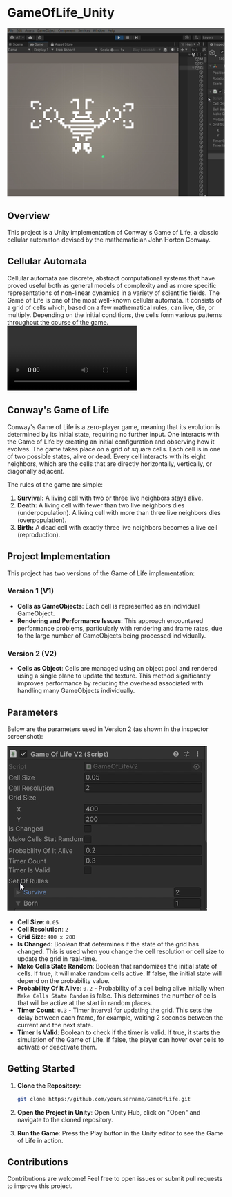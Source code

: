 # GameOfLife_Unity

![Game of Life](src/img01.png)
## Overview

This project is a Unity implementation of Conway's Game of Life, a classic cellular automaton devised by the mathematician John Horton Conway. 

## Cellular Automata

Cellular automata are discrete, abstract computational systems that have proved useful both as general models of complexity and as more specific representations of non-linear dynamics in a variety of scientific fields. The Game of Life is one of the most well-known cellular automata. It consists of a grid of cells which, based on a few mathematical rules, can live, die, or multiply. Depending on the initial conditions, the cells form various patterns throughout the course of the game.
![Game of Life Demo](src/video.mp4)

## Conway's Game of Life

Conway's Game of Life is a zero-player game, meaning that its evolution is determined by its initial state, requiring no further input. One interacts with the Game of Life by creating an initial configuration and observing how it evolves. The game takes place on a grid of square cells. Each cell is in one of two possible states, alive or dead. Every cell interacts with its eight neighbors, which are the cells that are directly horizontally, vertically, or diagonally adjacent.

The rules of the game are simple:
1. **Survival:** A living cell with two or three live neighbors stays alive.
2. **Death:** A living cell with fewer than two live neighbors dies (underpopulation). A living cell with more than three live neighbors dies (overpopulation).
3. **Birth:** A dead cell with exactly three live neighbors becomes a live cell (reproduction).

## Project Implementation

This project has two versions of the Game of Life implementation:

### Version 1 (V1)

- **Cells as GameObjects**: Each cell is represented as an individual GameObject.
- **Rendering and Performance Issues**: This approach encountered performance problems, particularly with rendering and frame rates, due to the large number of GameObjects being processed individually.

### Version 2 (V2)

- **Cells as Object**: Cells are managed using an object pool and rendered using a single plane to update the texture. This method significantly improves performance by reducing the overhead associated with handling many GameObjects individually.

## Parameters

Below are the parameters used in Version 2 (as shown in the inspector screenshot):

![Game of Life V2 Parameters](src/img00.png)

- **Cell Size**: `0.05`
- **Cell Resolution**: `2`
- **Grid Size**: `400 x 200`
- **Is Changed**: Boolean that determines if the state of the grid has changed. This is used when you change the cell resolution or cell size to update the grid in real-time.
- **Make Cells State Random**: Boolean that randomizes the initial state of cells. If true, it will make random cells active. If false, the initial state will depend on the probability value.
- **Probability Of It Alive**: `0.2` - Probability of a cell being alive initially when `Make Cells State Random` is false. This determines the number of cells that will be active at the start in random places.
- **Timer Count**: `0.3` - Timer interval for updating the grid. This sets the delay between each frame, for example, waiting 2 seconds between the current and the next state.
- **Timer Is Valid**: Boolean to check if the timer is valid. If true, it starts the simulation of the Game of Life. If false, the player can hover over cells to activate or deactivate them.

## Getting Started

1. **Clone the Repository**: 
   ```bash
   git clone https://github.com/yourusername/GameOfLife.git
   ```

2. **Open the Project in Unity**: Open Unity Hub, click on "Open" and navigate to the cloned repository.

3. **Run the Game**: Press the Play button in the Unity editor to see the Game of Life in action.

## Contributions

Contributions are welcome! Feel free to open issues or submit pull requests to improve this project.
